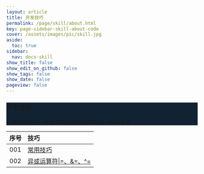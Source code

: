 ```yaml
---
layout: article
title: 开发技巧
permalink: /page/skill/about.html
key: page-sidebar-skill-about-code
cover: /assets/images/pic/skill.jpg
aside:
  toc: true
sidebar:
  nav: docs-skill
show_title: false
show_edit_on_github: false
show_tags: false
show_date: false
pageview: false
---
```

<style>
  .hero-example p {
    margin: .5rem 0;
  }
  .hero-example--height {
    height: 500px;
  }
  .hero-fill-example {
    background-color: #ccc;
  }
  .hero-fill-example--dark {
    background-color: #123;
  }
  .hero-bg-image-example {
    background-image: url("/docs/assets/images/cover3.jpg");
  }
  .hero-bg-image-example--linear-gradient {
    background-image: linear-gradient(135deg, rgba(255, 69, 0, .5), rgba(255, 197, 0, .2)), url("/docs/assets/images/cover3.jpg");
  }
</style>

<div class="hero hero-example hero--dark hero-fill-example--dark my-3">
  <div class="hero__content">
    <h3>开发技巧</h3>
    <p>在刷题过程中，发现很多好用的开发技巧，mark下来</p>
  </div>
</div>

|序号| 技巧 |
| :-----| :-----|
|001| [常用技巧](/web/skill/common) |
|002| [异或运算符\|=、&=、^=](/web/skill/arithmetic)  |
